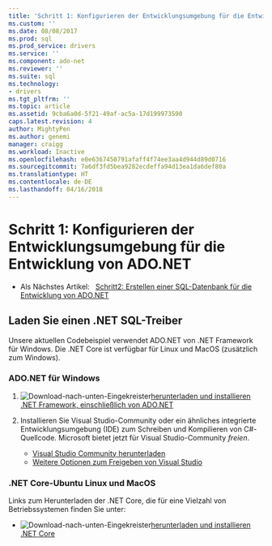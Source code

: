 ```yaml
---
title: 'Schritt 1: Konfigurieren der Entwicklungsumgebung für die Entwicklung von ADO.NET | Microsoft Docs'
ms.custom: ''
ms.date: 08/08/2017
ms.prod: sql
ms.prod_service: drivers
ms.service: ''
ms.component: ado-net
ms.reviewer: ''
ms.suite: sql
ms.technology:
- drivers
ms.tgt_pltfrm: ''
ms.topic: article
ms.assetid: 9cba6a0d-5f21-49af-ac5a-17d199973590
caps.latest.revision: 4
author: MightyPen
ms.author: genemi
manager: craigg
ms.workload: Inactive
ms.openlocfilehash: e0e6367450791afaff4f74ee3aa4d944d89d0716
ms.sourcegitcommit: 7a6df3fd5bea9282ecdeffa94d13ea1da6def80a
ms.translationtype: HT
ms.contentlocale: de-DE
ms.lasthandoff: 04/16/2018
---
```

# <a name="step-1-configure-development-environment-for-adonet-development"></a>Schritt 1: Konfigurieren der Entwicklungsumgebung für die Entwicklung von ADO.NET

- Als Nächstes Artikel:&nbsp;&nbsp;&nbsp;[Schritt2: Erstellen einer SQL-Datenbank für die Entwicklung von ADO.NET](step-2-create-a-sql-database-for-ado-net-development.md)  

## <a name="download-a-net-sql-driver"></a>Laden Sie einen .NET SQL-Treiber

Unsere aktuellen Codebeispiel verwendet ADO.NET von .NET Framework für Windows. Die .NET Core ist verfügbar für Linux und MacOS (zusätzlich zum Windows).

### <a name="adonet-for-windows"></a>ADO.NET für Windows

1. ![Download-nach-unten-Eingekreister](../../ssdt/media/download.png)[herunterladen und installieren .NET Framework, einschließlich von ADO.NET](../sql-connection-libraries.md#anchor-20-drivers-relational-access)

2. Installieren Sie Visual Studio-Community oder ein ähnliches integrierte Entwicklungsumgebung (IDE) zum Schreiben und Kompilieren von C#-Quellcode. Microsoft bietet jetzt für Visual Studio-Community *freien*.  
    - [Visual Studio Community herunterladen](http://www.visualstudio.com/products/visual-studio-community-vs)  
    - [Weitere Optionen zum Freigeben von Visual Studio](http://www.visualstudio.com/products/free-developer-offers-vs.aspx)  


### <a name="net-core-for-linux-ubuntu-and-macos"></a>.NET Core-Ubuntu Linux und MacOS

Links zum Herunterladen der .NET Core, die für eine Vielzahl von Betriebssystemen finden Sie unter:

- ![Download-nach-unten-Eingekreister](../../ssdt/media/download.png)[herunterladen und installieren .NET Core](../sql-connection-libraries.md#anchor-20-drivers-relational-access)
